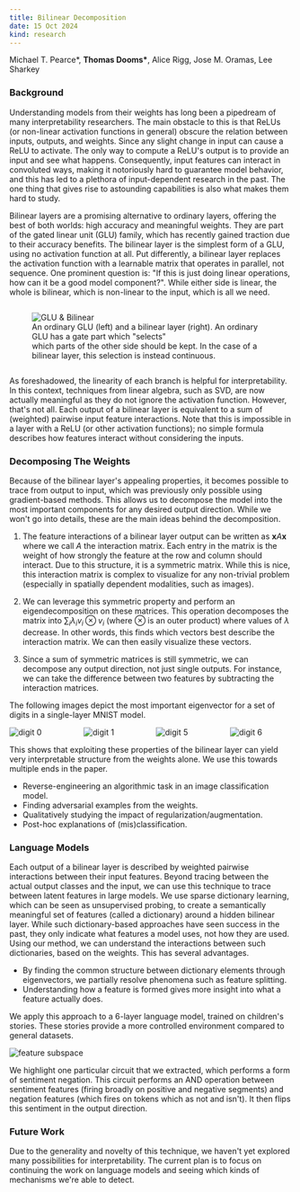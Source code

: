 ```yaml
---
title: Bilinear Decomposition
date: 15 Oct 2024
kind: research
---
```


<script>
  import Resources from "$lib/research/resources.svelte";
  import Cite from "$lib/research/cite.svelte"
</script>

<p> Michael T. Pearce*, <b>Thomas Dooms*</b>, Alice Rigg, Jose M. Oramas, Lee Sharkey </p>

<div class="mt-6"> </div>

<Resources
    paper="https://arxiv.org/pdf/2410.08417"
    code="https://github.com/tdooms/bilinear-decomposition"
    models="https://huggingface.co/collections/tdooms/bilinear-transformers-tinystories-670e352e0f552bab121d861f"
    demo="/demos/bilinear"
/>

### Background

Understanding models from their weights has long been a pipedream of many interpretability researchers.
The main obstacle to this is that ReLUs (or non-linear activation functions in general) obscure the relation between inputs,
outputs, and weights. Since any slight change in input can cause a ReLU to activate. The only way to compute a ReLU's output
is to provide an input and see what happens. Consequently, input features can interact in convoluted ways,
making it notoriously hard to guarantee model behavior, and this has led to a plethora of input-dependent research in the past.
The one thing that gives rise to astounding capabilities is also what makes them hard to study.

Bilinear layers are a promising alternative to ordinary layers, offering the best of both worlds: high accuracy and meaningful weights.
They are part of the gated linear unit (GLU) family, which has recently gained traction due to their accuracy benefits.
The bilinear layer is the simplest form of a GLU, using no activation function at all. Put differently, a bilinear layer replaces the activation function with a learnable matrix that operates in parallel, not sequence. 
One prominent question is: "If this is just doing linear operations, how can it be a good model component?".
While either side is linear, the whole is bilinear, which is non-linear to the input, which is all we need.

<div class="columns is-centered">
    <div class="column is-narrow">
        <figure>
        <img src="/research/bilinear/glu.svg" alt="GLU & Bilinear" />
        <figcaption> 
            An ordinary GLU (left) and a bilinear layer (right). An ordinary GLU has a gate part which "selects" <br> 
            which parts of the other side should be kept. In the case of a bilinear layer, this selection is instead continuous. 
        </figcaption>
        </figure>
    </div>
</div>

As foreshadowed, the linearity of each branch is helpful for interpretability. In this context, techniques from linear algebra, such as SVD, are now actually meaningful as they do not ignore the activation function. However, that's not all. Each output of a bilinear layer is equivalent to a sum of (weighted) pairwise input feature interactions. Note that this is impossible in a layer with a ReLU (or other activation functions); no simple formula describes how features interact without considering the inputs.

### Decomposing The Weights

Because of the bilinear layer's appealing properties, it becomes possible to trace from output to input, which was previously only possible using gradient-based methods. This allows us to decompose the model into the most important components for any desired output direction. While we won't go into details, these are the main ideas behind the decomposition.

1. The feature interactions of a bilinear layer output can be written as $\textbf{x}A\textbf{x}$ where we call $A$ the interaction matrix. Each entry in the matrix is the weight of how strongly the feature at the row and column should interact. Due to this structure, it is a symmetric matrix. While this is nice, this interaction matrix is complex to visualize for any non-trivial problem (especially in spatially dependent modalities, such as images).

2. We can leverage this symmetric property and perform an eigendecomposition on these matrices. This operation decomposes the matrix into $\sum_i \lambda_i v_i \otimes v_i$ (where $\otimes$ is an outer product) where values of $\lambda$ decrease. In other words, this finds which vectors best describe the interaction matrix. We can then easily visualize these vectors.

3. Since a sum of symmetric matrices is still symmetric, we can decompose any output direction, not just single outputs. For instance, we can take the difference between two features by subtracting the interaction matrices.

The following images depict the most important eigenvector for a set of digits in a single-layer MNIST model.

<div class="columns">
    <div class="column">
        <img src="/research/bilinear/digit_0.svg" alt="digit 0" />
    </div>
    <div class="column">
        <img src="/research/bilinear/digit_1.svg" alt="digit 1" />
    </div>
    <div class="column">
        <img src="/research/bilinear/digit_5.svg" alt="digit 5" />
    </div>
    <div class="column">
        <img src="/research/bilinear/digit_6.svg" alt="digit 6" />
    </div>
</div>

This shows that exploiting these properties of the bilinear layer can yield very interpretable structure from the weights alone. We use this towards multiple ends in the paper.

- Reverse-engineering an algorithmic task in an image classification model.
- Finding adversarial examples from the weights.
- Qualitatively studying the impact of regularization/augmentation.
- Post-hoc explanations of (mis)classification.

### Language Models

Each output of a bilinear layer is described by weighted pairwise interactions between their input
features. Beyond tracing between the actual output classes and the input, we can use this technique to trace between latent features in large models.
We use sparse dictionary learning, which can be seen as unsupervised probing, to create a semantically meaningful set of features (called a dictionary) around a hidden bilinear layer.
While such dictionary-based approaches have seen success in the past, they only indicate what features a model uses, not how they are used.
Using our method, we can understand the interactions between such dictionaries, based on the weights. This has several advantages.

- By finding the common structure between dictionary elements through eigenvectors, we partially resolve phenomena such as feature splitting.
- Understanding how a feature is formed gives more insight into what a feature actually does.

We apply this approach to a 6-layer language model, trained on children's stories.
These stories provide a more controlled environment compared to general datasets.

<div class="columns is-centered">
    <div class="column ">
        <img src="/research/bilinear/subspace.svg" alt="feature subspace" />
    </div>
</div>

We highlight one particular circuit that we extracted, which performs a form of sentiment negation.
This circuit performs an AND operation between sentiment features (firing broadly on positive and negative segments) and negation features (which fires on tokens which as not and isn't).
It then flips this sentiment in the output direction.

### Future Work

Due to the generality and novelty of this technique, we haven't yet explored many possibilities for interpretability. 
The current plan is to focus on continuing the work on language models and seeing which kinds of mechanisms we're able to detect.

<Cite text="@misc&#123;pearce2024bilinearmlpsenableweightbased,
      title=&#123;Bilinear MLPs enable weight-based mechanistic interpretability&#125;, 
      author=&#123;Michael T. Pearce and Thomas Dooms and Alice Rigg and Jose M. Oramas and Lee Sharkey&#125;,
      year=&#123;2024&#125;,
      eprint=&#123;2410.08417&#125;,
      archivePrefix=&#123;arXiv&#125;,
      primaryClass=&#123;cs.LG&#125;,
      url=&#123;https://arxiv.org/abs/2410.08417&#125;,
&#125;">
</Cite>
